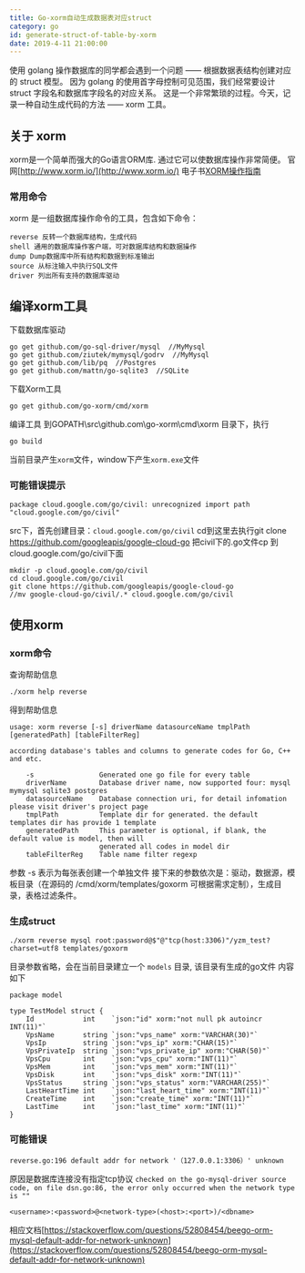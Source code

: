 ```yaml
---
title: Go-xorm自动生成数据表对应struct
category: go
id: generate-struct-of-table-by-xorm
date: 2019-4-11 21:00:00
---
```


使用 golang 操作数据库的同学都会遇到一个问题 —— 根据数据表结构创建对应的 struct 模型。
因为 golang 的使用首字母控制可见范围，我们经常要设计 struct 字段名和数据库字段名的对应关系。
这是一个非常繁琐的过程。今天，记录一种自动生成代码的方法 —— xorm 工具。

## 关于 xorm
xorm是一个简单而强大的Go语言ORM库. 通过它可以使数据库操作非常简便。
官网[http://www.xorm.io/](http://www.xorm.io/)
电子书[XORM操作指南](https://www.kancloud.cn/kancloud/xorm-manual-zh-cn/56013)

### 常用命令
xorm 是一组数据库操作命令的工具，包含如下命令：
```
reverse 反转一个数据库结构，生成代码
shell 通用的数据库操作客户端，可对数据库结构和数据操作
dump Dump数据库中所有结构和数据到标准输出
source 从标注输入中执行SQL文件
driver 列出所有支持的数据库驱动
```

## 编译xorm工具
下载数据库驱动
```
go get github.com/go-sql-driver/mysql  //MyMysql
go get github.com/ziutek/mymysql/godrv  //MyMysql
go get github.com/lib/pq  //Postgres
go get github.com/mattn/go-sqlite3  //SQLite
```
下载Xorm工具
```
go get github.com/go-xorm/cmd/xorm
```
编译工具
到GOPATH\src\github.com\go-xorm\cmd\xorm 目录下，执行
```
go build
```
当前目录产生`xorm`文件，window下产生`xorm.exe`文件

### 可能错误提示
```
package cloud.google.com/go/civil: unrecognized import path "cloud.google.com/go/civil" 
```
src下，首先创建目录：`cloud.google.com/go/civil`
cd到这里去执行git clone https://github.com/googleapis/google-cloud-go
把civil下的.go文件cp 到cloud.google.com/go/civil下面
```
mkdir -p cloud.google.com/go/civil
cd cloud.google.com/go/civil
git clone https://github.com/googleapis/google-cloud-go
//mv google-cloud-go/civil/.* cloud.google.com/go/civil
```

## 使用xorm
### xorm命令
查询帮助信息
```
./xorm help reverse
```
得到帮助信息
```
usage: xorm reverse [-s] driverName datasourceName tmplPath [generatedPath] [tableFilterReg]

according database's tables and columns to generate codes for Go, C++ and etc.

    -s                Generated one go file for every table
    driverName        Database driver name, now supported four: mysql mymysql sqlite3 postgres
    datasourceName    Database connection uri, for detail infomation please visit driver's project page
    tmplPath          Template dir for generated. the default templates dir has provide 1 template
    generatedPath     This parameter is optional, if blank, the default value is model, then will
                      generated all codes in model dir
    tableFilterReg    Table name filter regexp
```
参数 -s 表示为每张表创建一个单独文件
接下来的参数依次是：驱动，数据源，模板目录（在源码的 /cmd/xorm/templates/goxorm 可根据需求定制），生成目录，表格过滤条件。

### 生成struct
```
./xorm reverse mysql root:password@$"@"tcp(host:3306)"/yzm_test?charset=utf8 templates/goxorm
```

目录参数省略，会在当前目录建立一个 `models` 目录, 该目录有生成的go文件
内容如下
```
package model

type TestModel struct {
    Id            int    `json:"id" xorm:"not null pk autoincr INT(11)"`
    VpsName       string `json:"vps_name" xorm:"VARCHAR(30)"`
    VpsIp         string `json:"vps_ip" xorm:"CHAR(15)"`
    VpsPrivateIp  string `json:"vps_private_ip" xorm:"CHAR(50)"`
    VpsCpu        int    `json:"vps_cpu" xorm:"INT(11)"`
    VpsMem        int    `json:"vps_mem" xorm:"INT(11)"`
    VpsDisk       int    `json:"vps_disk" xorm:"INT(11)"`
    VpsStatus     string `json:"vps_status" xorm:"VARCHAR(255)"`
    LastHeartTime int    `json:"last_heart_time" xorm:"INT(11)"`
    CreateTime    int    `json:"create_time" xorm:"INT(11)"`
    LastTime      int    `json:"last_time" xorm:"INT(11)"`
}
```

### 可能错误
```
reverse.go:196 default addr for network '（127.0.0.1:3306）' unknown
```
原因是数据库连接没有指定tcp协议
`checked on the go-mysql-driver source code, on file dsn.go:86, the error only occurred when the network type is ""`
```
<username>:<password>@<network-type>(<host>:<port>)/<dbname>
```
相应文档[https://stackoverflow.com/questions/52808454/beego-orm-mysql-default-addr-for-network-unknown](https://stackoverflow.com/questions/52808454/beego-orm-mysql-default-addr-for-network-unknown)
